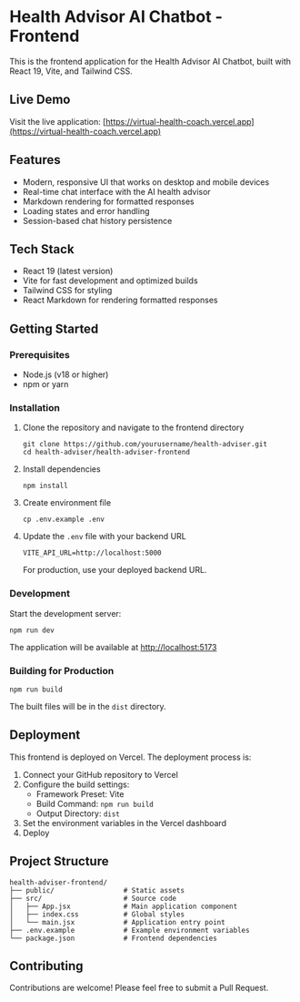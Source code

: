 # Health Advisor AI Chatbot - Frontend

This is the frontend application for the Health Advisor AI Chatbot, built with React 19, Vite, and Tailwind CSS.

## Live Demo

Visit the live application: [https://virtual-health-coach.vercel.app](https://virtual-health-coach.vercel.app)

## Features

- Modern, responsive UI that works on desktop and mobile devices
- Real-time chat interface with the AI health advisor
- Markdown rendering for formatted responses
- Loading states and error handling
- Session-based chat history persistence

## Tech Stack

- React 19 (latest version)
- Vite for fast development and optimized builds
- Tailwind CSS for styling
- React Markdown for rendering formatted responses

## Getting Started

### Prerequisites

- Node.js (v18 or higher)
- npm or yarn

### Installation

1. Clone the repository and navigate to the frontend directory
   ```
   git clone https://github.com/yourusername/health-adviser.git
   cd health-adviser/health-adviser-frontend
   ```

2. Install dependencies
   ```
   npm install
   ```

3. Create environment file
   ```
   cp .env.example .env
   ```

4. Update the `.env` file with your backend URL
   ```
   VITE_API_URL=http://localhost:5000
   ```
   For production, use your deployed backend URL.

### Development

Start the development server:
```
npm run dev
```

The application will be available at [http://localhost:5173](http://localhost:5173)

### Building for Production

```
npm run build
```

The built files will be in the `dist` directory.

## Deployment

This frontend is deployed on Vercel. The deployment process is:

1. Connect your GitHub repository to Vercel
2. Configure the build settings:
   - Framework Preset: Vite
   - Build Command: `npm run build`
   - Output Directory: `dist`
3. Set the environment variables in the Vercel dashboard
4. Deploy

## Project Structure

```
health-adviser-frontend/
├── public/                 # Static assets
├── src/                    # Source code
│   ├── App.jsx             # Main application component
│   ├── index.css           # Global styles
│   └── main.jsx            # Application entry point
├── .env.example            # Example environment variables
└── package.json            # Frontend dependencies
```

## Contributing

Contributions are welcome! Please feel free to submit a Pull Request.

